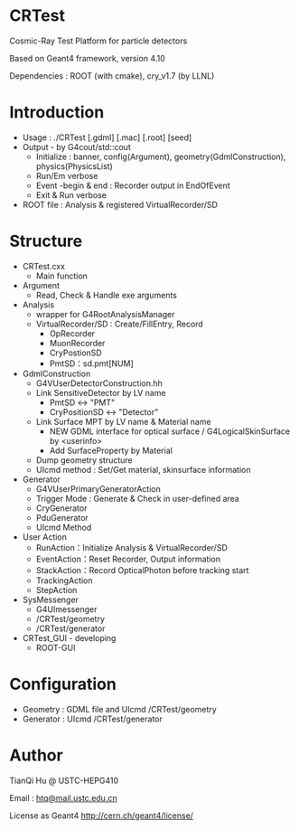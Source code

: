# CRTest

Cosmic-Ray Test Platform for particle detectors

Based on Geant4 framework, version 4.10

Dependencies : ROOT (with cmake), cry_v1.7 (by LLNL)

# Introduction
* Usage : ./CRTest [.gdml] [.mac] [.root] [seed]
* Output - by G4cout/std::cout
  - Initialize : banner, config(Argument), geometry(GdmlConstruction), physics(PhysicsList)
  - Run/Em verbose
  - Event -begin & end : Recorder output in EndOfEvent
  - Exit & Run verbose
* ROOT file : Analysis & registered VirtualRecorder/SD

# Structure
* CRTest.cxx
  * Main function
* Argument
	- Read, Check & Handle exe arguments
* Analysis
	- wrapper for G4RootAnalysisManager
  - VirtualRecorder/SD : Create/FillEntry, Record
    - OpRecorder
    - MuonRecorder
    - CryPostionSD
    - PmtSD：sd.pmt[NUM]
* GdmlConstruction
	- G4VUserDetectorConstruction.hh
  * Link SensitiveDetector by LV name
  	* PmtSD <-> "PMT"
    * CryPositionSD <-> "Detector"
  * Link Surface MPT by LV name & Material name 
    * NEW GDML interface for optical surface / G4LogicalSkinSurface by \<userinfo\>
    * Add SurfaceProperty by Material
  * Dump geometry structure
  * UIcmd method : Set/Get material, skinsurface information
* Generator
	- G4VUserPrimaryGeneratorAction
	- Trigger Mode : Generate & Check in user-defined area
  * CryGenerator
  * PduGenerator
  * UIcmd Method
* User Action
	* RunAction：Initialize Analysis & VirtualRecorder/SD
	* EventAction：Reset Recorder, Output information
	* StackAction：Record OpticalPhoton before tracking start
	* TrackingAction
	* StepAction
* SysMessenger
	- G4UImessenger
	* /CRTest/geometry
	* /CRTest/generator
* CRTest_GUI - developing
  - ROOT-GUI

# Configuration
* Geometry : GDML file and UIcmd /CRTest/geometry
* Generator : UIcmd /CRTest/generator 

# Author
TianQi Hu @ USTC-HEPG410

Email : htq@mail.ustc.edu.cn

License as Geant4 http://cern.ch/geant4/license/

